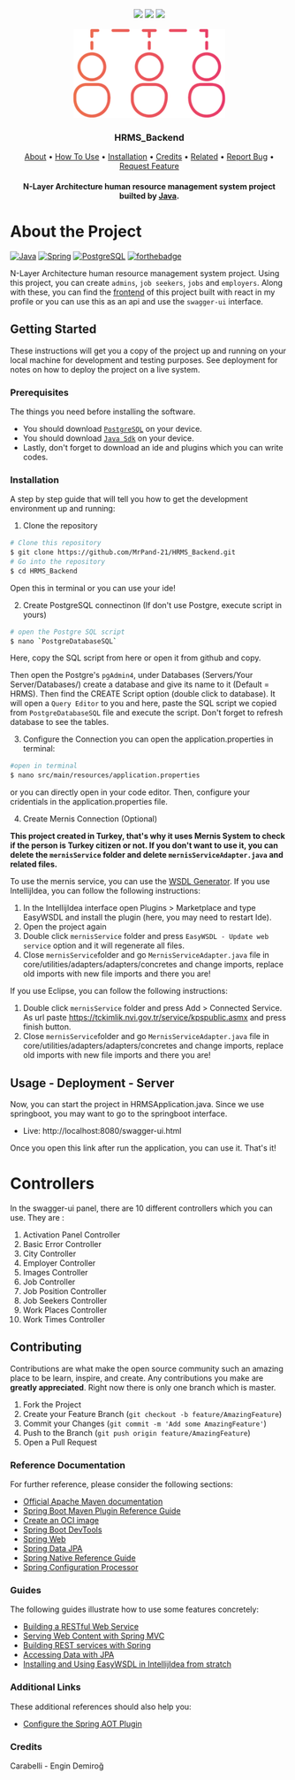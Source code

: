 <div align="center">
  <a href="https://github.com/MrPand-21/HRMS_Backend/graphs/contributors"><img src="https://img.shields.io/github/contributors/MrPand-21/HRMS_Backend.svg?style=for-the-badge"></a>
  <a href="https://github.com/MrPand-21/HRMS_Backend/network/members"><img src="https://img.shields.io/github/forks/MrPand-21/HRMS_Backend.svg?style=for-the-badge"></a>
  <a href="https://github.com/MrPand-21/HRMS_Backend/stargazers"><img src="https://img.shields.io/github/stars/MrPand-21/HRMS_Backend.svg?style=for-the-badge"></a>
  <br/>
  <br/>
  <a href="https://github.com/MrPand-21/HRMS_Backend">
    <img src="https://github.com/MrPand-21/MrPand-21/blob/main/HRMS.png" height="160" alt="HRMS">
  </a>
  <h3>HRMS_Backend</h3>

  <p align="center">
    <a href="#about-the-project">About</a> •
    <a href="#usage">How To Use</a> •
    <a href="#installation">Installation</a> •
    <a href="#credits">Credits</a> •
    <a href="#reference-documentation">Related</a> •
    <a href="https://github.com/MrPand-21/HRMS_Backend/issues">Report Bug</a> •
    <a href="https://github.com/MrPand-21/HRMS_Backend/issues">Request Feature</a>
  </p>
  <h4 align="center">N-Layer Architecture human resource management system project builted by 
    <a href="https://www.java.com/" target="_blank">Java</a>.
  </h4>
</div>

# About the Project

[![Java](https://img.shields.io/badge/Java-ED8B00?style=for-the-badge&logo=java&logoColor=white)](https://www.java.com/)
[![Spring](https://img.shields.io/badge/Spring-6DB33F?style=for-the-badge&logo=spring&logoColor=white)](https://spring.io/)
[![PostgreSQL](https://img.shields.io/badge/PostgreSQL-316192?style=for-the-badge&logo=postgresql&logoColor=white)](https://www.postgresql.org/)
[![forthebadge](http://forthebadge.com/images/badges/built-with-love.svg)](http://forthebadge.com)

N-Layer Architecture human resource management system project. Using this project, you can create `admins`, `job seekers`, `jobs` and `employers`.
 Along with these, you can find the <a href="">frontend</a> of this project built with react in my profile or you can use this as an api and use the `swagger-ui` interface.
## Getting Started

These instructions will get you a copy of the project up and running on your local machine for development and testing purposes. See deployment for notes on how to deploy the project on a live system.

### Prerequisites

The things you need before installing the software.

* You should download <a href="https://www.postgresql.org/download/"> `PostgreSQL`</a> on your device. 
* You should download <a href="https://www.oracle.com/java/technologies/sdk-downloads.html">`Java Sdk`</a> on your device.
* Lastly, don't forget to download an ide and plugins which you can write codes.

### Installation

A step by step guide that will tell you how to get the development environment up and running:

1. Clone the repository
```bash
# Clone this repository
$ git clone https://github.com/MrPand-21/HRMS_Backend.git
# Go into the repository
$ cd HRMS_Backend
```
Open this in terminal or you can use your ide!

2. Create PostgreSQL connectinon (If don't use Postgre, execute script in yours)
```bash
# open the Postgre SQL script
$ nano `PostgreDatabaseSQL`
```
Here,  copy the SQL script from here or open it from github and copy.

Then open the Postgre's `pgAdmin4`, under Databases (Servers/Your Server/Databases/) create a database and give its name to it (Default = HRMS). Then find the CREATE Script option (double click to database). It will open a `Query Editor` to you and here, paste the SQL script we copied from `PostgreDatabaseSQL` file and execute the script. Don't forget to refresh database to see the tables.

3. Configure the Connection
you can open the application.properties in terminal:
```bash
#open in terminal
$ nano src/main/resources/application.properties
```
or you can directly open in your code editor. Then, configure your cridentials in the application.properties file. 

4. Create Mernis Connection (Optional)

**This project created in Turkey, that's why it uses Mernis System to check if the person is Turkey citizen or not. If you don't want to use it, you can delete the `mernisService` folder and delete `mernisServiceAdapter.java` and related files.**

To use the mernis service, you can use the <a href="https://easywsdl.com/WsdlGenerator">WSDL Generator</a>. 
If you use IntellijIdea, you can follow the following instructions:

1. In the IntellijIdea interface open Plugins > Marketplace and type EasyWSDL and install the plugin (here, you may need to restart Ide).
2. Open the project again
3. Double click `mernisService` folder and press `EasyWSDL - Update web service` option and it will regenerate all files.
4. Close `mernisService`folder and go `MernisServiceAdapter.java` file in core/utilities/adapters/adapters/concretes and change imports, replace old imports with new file imports and there you are!

If you use Eclipse, you can follow the following instructions:

1. Double click `mernisService` folder and press Add > Connected Service. As url paste https://tckimlik.nvi.gov.tr/service/kpspublic.asmx and press finish button.
2. Close `mernisService`folder and go `MernisServiceAdapter.java` file in core/utilities/adapters/adapters/concretes and change imports, replace old imports with new file imports and there you are!

## Usage - Deployment - Server

Now, you can start the project in HRMSApplication.java. Since we use springboot, you may want to go to the springboot interface.

* Live: http://localhost:8080/swagger-ui.html

Once you open this link after run the application, you can use it. That's it!

# Controllers

In the swagger-ui panel, there are 10 different controllers which you can use. They are :

1. Activation Panel Controller
2. Basic Error Controller
3. City Controller
4. Employer Controller
5. Images Controller
6. Job Controller
7. Job Position Controller
8. Job Seekers Controller
9. Work Places Controller
10. Work Times Controller

## Contributing

Contributions are what make the open source community such an amazing place to be learn, inspire, and create. Any contributions you make are **greatly appreciated**. Right now there is only one branch which is master.

1. Fork the Project
2. Create your Feature Branch (`git checkout -b feature/AmazingFeature`)
3. Commit your Changes (`git commit -m 'Add some AmazingFeature'`)
4. Push to the Branch (`git push origin feature/AmazingFeature`)
5. Open a Pull Request


### Reference Documentation
For further reference, please consider the following sections:

* [Official Apache Maven documentation](https://maven.apache.org/guides/index.html)
* [Spring Boot Maven Plugin Reference Guide](https://docs.spring.io/spring-boot/docs/2.4.5/maven-plugin/reference/html/)
* [Create an OCI image](https://docs.spring.io/spring-boot/docs/2.4.5/maven-plugin/reference/html/#build-image)
* [Spring Boot DevTools](https://docs.spring.io/spring-boot/docs/2.4.5/reference/htmlsingle/#using-boot-devtools)
* [Spring Web](https://docs.spring.io/spring-boot/docs/2.4.5/reference/htmlsingle/#boot-features-developing-web-applications)
* [Spring Data JPA](https://docs.spring.io/spring-boot/docs/2.4.5/reference/htmlsingle/#boot-features-jpa-and-spring-data)
* [Spring Native Reference Guide](https://docs.spring.io/spring-native/docs/current/reference/htmlsingle/)
* [Spring Configuration Processor](https://docs.spring.io/spring-boot/docs/2.4.5/reference/htmlsingle/#configuration-metadata-annotation-processor)

### Guides
The following guides illustrate how to use some features concretely:

* [Building a RESTful Web Service](https://spring.io/guides/gs/rest-service/)
* [Serving Web Content with Spring MVC](https://spring.io/guides/gs/serving-web-content/)
* [Building REST services with Spring](https://spring.io/guides/tutorials/bookmarks/)
* [Accessing Data with JPA](https://spring.io/guides/gs/accessing-data-jpa/)
* [Installing and Using EasyWSDL in IntellijIdea from stratch](https://github.com/torukobyte/JavaCampHomework/tree/master/MernisServiceEkleme)

### Additional Links
These additional references should also help you:

* [Configure the Spring AOT Plugin](https://docs.spring.io/spring-native/docs/0.9.2/reference/htmlsingle/#spring-aot-maven)

### Credits

Carabelli - Engin Demiroğ
